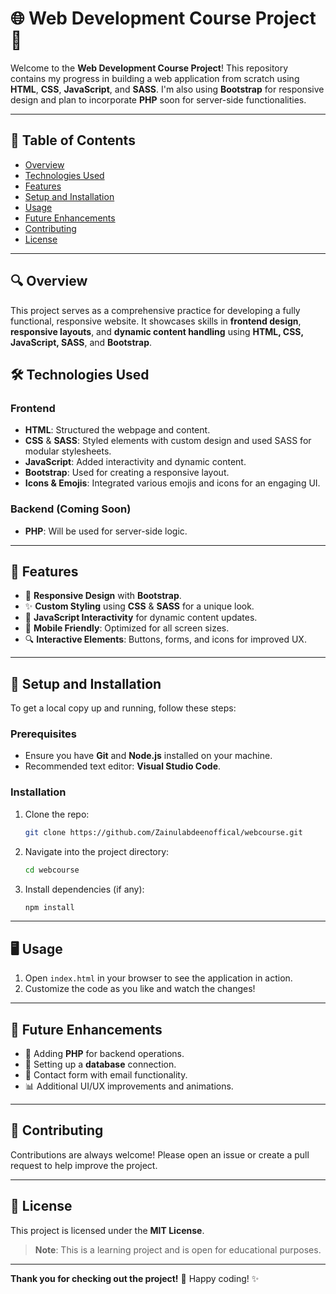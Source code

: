 
# 🌐 Web Development Course Project 🚀

Welcome to the **Web Development Course Project**! This repository contains my progress in building a web application from scratch using **HTML**, **CSS**, **JavaScript**, and **SASS**. I'm also using **Bootstrap** for responsive design and plan to incorporate **PHP** soon for server-side functionalities.

---

## 📜 Table of Contents
- [Overview](#overview)
- [Technologies Used](#technologies-used)
- [Features](#features)
- [Setup and Installation](#setup-and-installation)
- [Usage](#usage)
- [Future Enhancements](#future-enhancements)
- [Contributing](#contributing)
- [License](#license)

---

## 🔍 Overview
This project serves as a comprehensive practice for developing a fully functional, responsive website. It showcases skills in **frontend design**, **responsive layouts**, and **dynamic content handling** using **HTML, CSS, JavaScript, SASS**, and **Bootstrap**.

## 🛠️ Technologies Used
### **Frontend**
- **HTML**: Structured the webpage and content.
- **CSS** & **SASS**: Styled elements with custom design and used SASS for modular stylesheets.
- **JavaScript**: Added interactivity and dynamic content.
- **Bootstrap**: Used for creating a responsive layout.
- **Icons & Emojis**: Integrated various emojis and icons for an engaging UI.

### **Backend (Coming Soon)**
- **PHP**: Will be used for server-side logic.

---

## 🌟 Features
- 🌈 **Responsive Design** with **Bootstrap**.
- ✨ **Custom Styling** using **CSS** & **SASS** for a unique look.
- 🎉 **JavaScript Interactivity** for dynamic content updates.
- 📱 **Mobile Friendly**: Optimized for all screen sizes.
- 🔍 **Interactive Elements**: Buttons, forms, and icons for improved UX.

---

## 🚀 Setup and Installation
To get a local copy up and running, follow these steps:

### Prerequisites
- Ensure you have **Git** and **Node.js** installed on your machine.
- Recommended text editor: **Visual Studio Code**.

### Installation
1. Clone the repo:
   ```bash
   git clone https://github.com/Zainulabdeenoffical/webcourse.git
   ```
2. Navigate into the project directory:
   ```bash
   cd webcourse
   ```
3. Install dependencies (if any):
   ```bash
   npm install
   ```

---

## 🖥️ Usage
1. Open `index.html` in your browser to see the application in action.
2. Customize the code as you like and watch the changes!

---

## 🚧 Future Enhancements
- 🔧 Adding **PHP** for backend operations.
- 💾 Setting up a **database** connection.
- 📧 Contact form with email functionality.
- 📊 Additional UI/UX improvements and animations.

---

## 🤝 Contributing
Contributions are always welcome! Please open an issue or create a pull request to help improve the project.

---

## 📄 License
This project is licensed under the **MIT License**.

> **Note**: This is a learning project and is open for educational purposes.

---

**Thank you for checking out the project!** 👋 Happy coding! ✨

